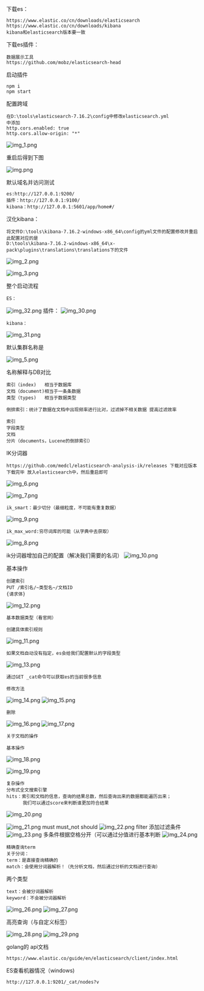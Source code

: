下载es：

    https://www.elastic.co/cn/downloads/elasticsearch
    https://www.elastic.co/cn/downloads/kibana
    kibana和elasticsearch版本要一致

下载es插件：

    数据展示工具
    https://github.com/mobz/elasticsearch-head
    
启动插件

    npm i
    npm start

配置跨域

    在D:\tools\elasticsearch-7.16.2\config中修改elasticsearch.yml
    中添加
    http.cors.enabled: true
    http.cors.allow-origin: "*"
![img_1.png](../file/image/img_1.png)

重启后得到下图

![img.png](../file/image/img.png)

默认域名并访问测试

    es:http://127.0.0.1:9200/
    插件：http://127.0.0.1:9100/
    kibana：http://127.0.0.1:5601/app/home#/

汉化kibana：
    
    将文件D:\tools\kibana-7.16.2-windows-x86_64\config的yml文件的配置修改并重启
    此配置对应的是
    D:\tools\kibana-7.16.2-windows-x86_64\x-pack\plugins\translations\translations下的文件

![img_2.png](../file/image/img_2.png)

![img_3.png](../file/image/img_3.png)


整个启动流程
    
    ES：
![img_32.png](../file/image/img_32.png)
    插件：
![img_30.png](../file/image/img_30.png)

    kibana：
![img_31.png](../file/image/img_31.png)


默认集群名称是

![img_5.png](../file/image/img_5.png)

名称解释与DB对比

    索引（index)   相当于数据库
    文档（document)相当于一条条数据
    类型（types)   相当于数据类型

    倒排索引：统计了数据在文档中出现频率进行比对，过滤掉不相关数据 提高过滤效率

    索引
    字段类型
    文档
    分片（documents，Lucene的倒排索引）

IK分词器
    
    https://github.com/medcl/elasticsearch-analysis-ik/releases 下载对应版本
    下载完毕 放入elasticsearch中，然后重启即可
![img_6.png](../file/image/img_6.png)

![img_7.png](../file/image/img_7.png)

    ik_smart：最少切分（最细粒度，不可能有重复数据）
![img_9.png](../file/image/img_9.png)

    ik_max_word:穷尽词库的可能（从字典中去获取）
![img_8.png](../file/image/img_8.png)

ik分词器增加自己的配置（解决我们需要的名词）
    ![img_10.png](../file/image/img_10.png)
    

基本操作
    
    创建索引
    PUT /索引名/~类型名~/文档ID
    {请求体}
![img_12.png](../file/image/img_12.png)
    
    基本数据类型（看官网）
    
    创建具体索引规则
![img_11.png](../file/image/img_11.png)
    
    如果文档自动没有指定，es会给我们配置默认的字段类型
![img_13.png](../file/image/img_13.png)

    通过GET _cat命令可以获取es的当前很多信息

    修改方法
![img_14.png](../file/image/img_14.png)
![img_15.png](../file/image/img_15.png)

    删除
![img_16.png](../file/image/img_16.png)
![img_17.png](../file/image/img_17.png)


    关于文档的操作
    
    基本操作
![img_18.png](../file/image/img_18.png)
    
![img_19.png](../file/image/img_19.png)

    复杂操作
    分布式全文搜索引擎
    hits：索引和文档的信息，查询的结果总数，然后查询出来的数据都能遍历出来；
          我们可以通过score来判断谁更加符合结果
![img_20.png](../file/image/img_20.png)

![img_21.png](../file/image/img_21.png)
    must  must_not  should
![img_22.png](../file/image/img_22.png)
    filter 添加过滤条件
![img_23.png](../file/image/img_23.png)
    多条件根据空格分开（可以通过分值进行基本判断
![img_24.png](../file/image/img_24.png)

    精确查询term
    关于分词：
    term：是直接查询精确的
    match：会使用分词器解析！（先分析文档，然后通过分析的文档进行查询）

两个类型

    text：会被分词器解析
    keyword：不会被分词器解析

![img_26.png](../file/image/img_26.png)
![img_27.png](../file/image/img_27.png)

高亮查询（与自定义标签）

![img_28.png](../file/image/img_28.png)
![img_29.png](../file/image/img_29.png)

golang的 api文档

    https://www.elastic.co/guide/en/elasticsearch/client/index.html

ES查看机器情况（windows)

    http://127.0.0.1:9201/_cat/nodes?v